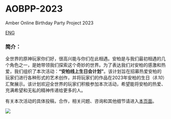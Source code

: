 # AOBPP-2023
Amber Online Birthday Party Project 2023


[ENG]()


### 简介：
全世界的原神玩家你们好，很高兴能与你们在此相遇。安柏是与我们最初相遇的几个角色之一，是她带领我们探索这个奇妙的世界。为了表达我们对安柏的感激和热爱，我们组织了本次活动：**“安柏线上生日会计划”**。该计划旨在招募热爱安柏的玩家们进行各种形式的艺术创作，并将玩家们的作品在2023年安柏的生日（*8.10*）汇聚展示。该计划欢迎全世界的玩家们积极参加本次活动，希望能将安柏的热爱、充满希望和无私的精神传递给更多的人。

有关本次活动的具体投稿，合作，相关问题、咨询和其他细节请进入[本页面](https://github.com/4everhope/AOBPP-2023/blob/main/ABOPP-2023.md)。

![](https://upload-bbs.mihoyo.com/upload/2022/10/28/291128880/9219653b686488fbca8e14d53c5b5048_6599060336183107483.jpg?x-oss-process=image//resize,s_600/quality,q_80/auto-orient,0/interlace,1/format,jpg)

